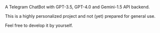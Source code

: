 A Telegram ChatBot with GPT-3.5, GPT-4.0 and Gemini-1.5 API backend.

This is a highly personalized project and not (yet) prepared for general use.

Feel free to develop it by yourself.
